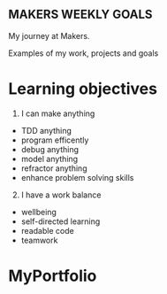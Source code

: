 ## MAKERS WEEKLY GOALS ##

My journey at Makers.

Examples of my work, projects and goals

# Learning objectives #
1. I can make anything
- TDD anything
- program efficently
- debug anything
- model anything
- refractor anything
- enhance problem solving skills

2. I have a work balance
- wellbeing
- self-directed learning
- readable code
- teamwork



# MyPortfolio
